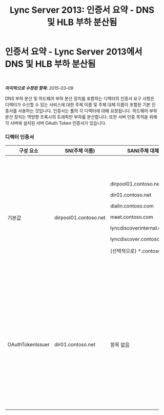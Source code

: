 ﻿---
title: 'Lync Server 2013: 인증서 요약 - DNS 및 HLB 부하 분산됨'
TOCTitle: 인증서 요약 - DNS 및 HLB 부하 분산됨
ms:assetid: 8318a1a4-b423-47b7-95e6-9541adfad391
ms:mtpsurl: https://technet.microsoft.com/ko-kr/library/JJ205047(v=OCS.15)
ms:contentKeyID: 49304225
ms.date: 08/10/2015
mtps_version: v=OCS.15
ms.translationtype: HT
---

# 인증서 요약 - Lync Server 2013에서 DNS 및 HLB 부하 분산됨

 

_**마지막으로 수정된 항목:** 2015-03-09_

DNS 부하 분산 및 하드웨어 부하 분산 장치를 포함하는 디렉터의 인증서 요구 사항은 디렉터가 수신할 수 있는 서비스에 대한 주체 이름 및 주체 대체 이름이 포함된 기본 인증서를 사용하는 것입니다. 인증서는 풀의 각 디렉터에 대해 요청됩니다. 하드웨어 부하 분산 장치는 역방향 프록시의 트래픽만 부하를 분산합니다. 또한 서버 인증 목적을 위해 각 서버에 설치된 서버 OAuth Token 인증서가 있습니다.

### 디렉터 인증서

<table>
<colgroup>
<col style="width: 25%" />
<col style="width: 25%" />
<col style="width: 25%" />
<col style="width: 25%" />
</colgroup>
<thead>
<tr class="header">
<th>구성 요소</th>
<th>SN(주체 이름)</th>
<th>SAN(주체 대체 이름)</th>
<th>설명</th>
</tr>
</thead>
<tbody>
<tr class="odd">
<td><p>기본값</p></td>
<td><p>dirpool01.contoso.net</p></td>
<td><p>dirpool01.contoso.net</p>
<p>dir01.contoso.net</p>
<p>dialin.contoso.com</p>
<p>meet.contoso.com</p>
<p>lyncdiscoverinternal.contoso.com</p>
<p>lyncdiscover.contoso.com</p>
<p>(선택적으로) *.contoso.com</p></td>
<td><p>디렉터 인증서는 내부에서 관리되는 CA(인증 기관) 또는 공용 CA에서 요청될 수 있습니다.</p>
<p>디렉터는 경계에 있는 역방향 프록시 또는 에지 서버의 요청에 응답합니다. 내부 클라이언트는 디렉터를 사용하지 않습니다.</p>
<p>또는 단순 URL에 대한 와일드카드 항목</p></td>
</tr>
<tr class="even">
<td><p>OAuthTokenIssuer</p></td>
<td><p>dir01.contoso.net</p></td>
<td><p>항목 없음</p></td>
<td><div class="alert">

> [!IMPORTANT]
> 최소 키 길이는 1024이지만 최소 권장 키 길이가 2048비트라는 경고가 표시될 수 있습니다.


</div>
<p>OAuthTokenIssuer 인증서는 대규모 환경에서 서버 인증 목적을 위한 단일 목적 인증서이며 내부 CA 또는 공용 CA에서 요청될 수 있습니다. 필수 인증서입니다.</p></td>
</tr>
</tbody>
</table>

